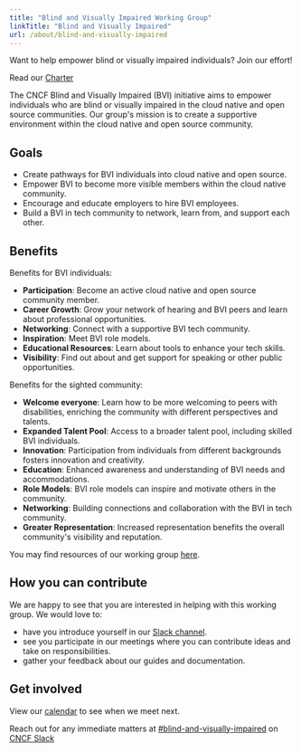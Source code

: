```yaml
---
title: "Blind and Visually Impaired Working Group"
linkTitle: "Blind and Visually Impaired"
url: /about/blind-and-visually-impaired
---
```


<!-- {{% blocks/lead color="primary" align="left" %}} -->

Want to help empower blind or visually impaired individuals? Join our effort!

Read our [Charter](https://github.com/cncf/tag-contributor-strategy/tree/main/blind-and-visually-impaired)

<!-- {{% /blocks/lead %}} -->

<div class="section-group">

<!-- {{% blocks/section color="dark" %}} -->

The CNCF Blind and Visually Impaired (BVI) initiative aims to empower individuals who are blind or visually impaired in the cloud native and open source communities.
Our group's mission is to create a supportive environment within the cloud native and open source community.

<!-- {{% /blocks/section %}} -->

</div>
<div class="section-group">

<!-- {{% blocks/section color="secondary" %}} -->

## Goals

<div class="text-left">

- Create pathways for BVI individuals into cloud native and open source.
- Empower BVI to become more visible members within the cloud native community.
- Encourage and educate employers to hire BVI employees.
- Build a BVI in tech community to network, learn from, and support each other.

</div>

<!-- {{% /blocks/section %}} -->

</div>
<div class="section-group">

<!-- {{% blocks/section color="white" %}} -->

## Benefits

<div class="text-left">

Benefits for BVI individuals:

- **Participation**: Become an active cloud native and open source community member.
- **Career Growth**: Grow your network of hearing and BVI peers and learn about professional opportunities.
- **Networking**: Connect with a supportive BVI tech community.
- **Inspiration**: Meet BVI role models.
- **Educational Resources**: Learn about tools to enhance your tech skills.
- **Visibility**: Find out about and get support for speaking or other public opportunities.

Benefits for the sighted community:

- **Welcome everyone**: Learn how to be more welcoming to peers with disabilities, enriching the community with different perspectives and talents.
- **Expanded Talent Pool**: Access to a broader talent pool, including skilled BVI individuals.
- **Innovation**: Participation from individuals from different backgrounds fosters innovation and creativity.
- **Education**: Enhanced awareness and understanding of BVI needs and accommodations.
- **Role Models**: BVI role models can inspire and motivate others in the community.
- **Networking**: Building connections and collaboration with the BVI in tech community.
- **Greater Representation**: Increased representation benefits the overall community's visibility and reputation.

You may find resources of our working group [here](/accessibility/).

</div>

<!-- {{% /blocks/section %}} -->

</div>

<div class="section-group">
<!-- {{< blocks/section color="primary" >}} -->

## How you can contribute

<div class="text-left">

We are happy to see that you are interested in helping with this working group. We would love to:

- have you introduce yourself in our [Slack channel](https://cloud-native.slack.com/archives/C07CPG6AFC7).
- see you participate in our meetings where you can contribute ideas and take on responsibilities.
- gather your feedback about our guides and documentation.

</div>

<!-- {{% /blocks/section %}} -->

</div>

<div class="section-group">

## Get involved

<!-- {{< blocks/section color="primary" >}} -->

<!-- {{% blocks/feature title="Meetings" icon="fas fa-video" %}} -->

<div>

View our [calendar](https://tockify.com/cncf.public.events/monthly?search=blind%20and%20visually%20impaired) to see when we meet next.

</div>

<!-- {{% /blocks/feature %}} -->

<!-- {{% blocks/feature title="Slack" icon="fab fa-slack" %}} -->
Reach out for any immediate matters at [#blind-and-visually-impaired](https://cloud-native.slack.com/archives/C07CPG6AFC7) on [CNCF Slack](https://slack.cncf.io)

<!-- {{% /blocks/feature %}} -->

<!-- {{< /blocks/section >}} -->

</div>
